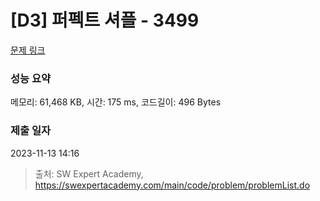 # [D3] 퍼펙트 셔플 - 3499 

[문제 링크](https://swexpertacademy.com/main/code/problem/problemDetail.do?contestProbId=AWGsRbk6AQIDFAVW) 

### 성능 요약

메모리: 61,468 KB, 시간: 175 ms, 코드길이: 496 Bytes

### 제출 일자

2023-11-13 14:16



> 출처: SW Expert Academy, https://swexpertacademy.com/main/code/problem/problemList.do